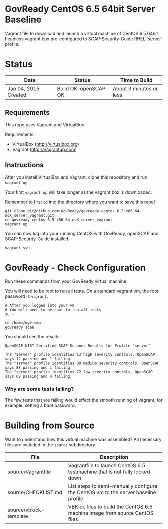 GovReady CentOS 6.5 64bit Server Baseline
=========================================

Vagrant file to download and launch a virtual machine of CentOS 6.5 64bit headless vagrant box pre-configured to SCAP-Security-Guide RHEL 'server' profile.

# Status

| Date                  | Status                      | Time to Build           |
|-----------------------|-----------------------------|-------------------------|
| Jan 04, 2015 Created  | Build OK. openSCAP OK.      | About 3 minutes or less |


## Requirements
This repo uses Vagrant and VirtualBox.

Requirements:
- VirtualBox (http://virtualbox.org)
- Vagrant (http://vagrantup.com)

## Instructions
After you install VirtualBox and Vagrant, clone this repository and run `vagrant up`.

Your first `vagrant up` will take longer as the vagrant box is downloaded.

Remember to first `cd` into the directory where you want to save this repo!

```
git clone git@github.com:GovReady/govready-centos-6.5-x86_64-noX_server_vagrant.git
cd govready-centos-6.5-x86_64-noX_server_vagrant
vagrant up
```

You can now log into your running CentOS with GovReady, openSCAP and SCAP-Security-Guide installed.
```
vagrant ssh
```

# GovReady - Check Configuration

Run these commands from your GovReady virtual machine.

You will need to be root to run all tests. On a standard vagrant vm, the root password is `vagrant`.
```
# After you logged into your vm
# You will need to be root to run all tests
su -

cd /home/myfisma
govready scan
```

You should see the results:
```
OpenSCAP NIST Certified SCAP Scanner Results for Profile "server"

The "server" profile identifies 13 high severity controls. OpenSCAP says 12 passing and 1 failing.
The "server" profile identifies 89 medium severity controls. OpenSCAP says 88 passing and 1 failing.
The "server" profile identifies 72 low severity controls. OpenSCAP says 68 passing and 4 failing.

```

### Why are some tests failing?

The few tests that are failing would effect the smooth running of vagrant, for example, setting a boot password.


# Building from Source

Want to understand how this virtual machine was assembled? All necessary files are included in the `source` subdirectory. 

File                         | Description
-----------------------------|---------------------------------------------------------------------------
source/Vagrantfile           | Vagrantfile to launch CentOS 6.5 testmachine that is not fully locked down
source/CHECKLIST.md          | List steps to semi-manually configure the CentOS vm to the server baseline profile
source/vbkick-template       | VBKick files to build the CentOS 6.5 machine image from source CentOS files

